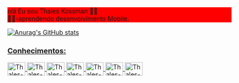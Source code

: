 <div style=background-color:red>
 olá Eu sou Thales Kossman 🐱‍👓
<br>
 🐱‍🏍-aprendendo desenvolvimento Mobile.
</div>
<div>
  <a href="https://github.com/Thales-Kossman">

![Anurag's GitHub stats](https://github-readme-stats.vercel.app/api?username=Thales-Kossman&show_icons=true&theme=dracula)
</div>

<h3>Conhecimentos:</h3>
<div style = "display inline-block>

 <link rel="stylesheet" href="https://cdn.jsdelivr.net/gh/devicons/devicon@v2.15.1/devicon.min.css"> 
  <img align="center" alt="Thales-html" height ="30" width="40" src="https://cdn.jsdelivr.net/gh/devicons/devicon/icons/html5/html5-original-wordmark.svg"/>
  <img align="center" alt="Thales-Css" height ="30" width="40" src="https://cdn.jsdelivr.net/gh/devicons/devicon/icons/css3/css3-original-wordmark.svg" />
  <img align="center" alt="Thales-Js" height ="30" width="40" src="https://cdn.jsdelivr.net/gh/devicons/devicon/icons/javascript/javascript-original.svg"/>
  <img align="center" alt="Thales-Jquery" height ="30" width="40" src="https://cdn.jsdelivr.net/gh/devicons/devicon/icons/jquery/jquery-original-wordmark.svg" />
  <img  align="center" alt="Thales-php" height ="30" width="40" src="https://cdn.jsdelivr.net/gh/devicons/devicon/icons/php/php-original.svg" />
  <img align="center" alt="Thales-mySql" height ="30" width="40" src="https://cdn.jsdelivr.net/gh/devicons/devicon/icons/mysql/mysql-plain-wordmark.svg" />
  <img align="center" alt="Thales-Bootstrap" height ="30" width="40" src="https://cdn.jsdelivr.net/gh/devicons/devicon/icons/bootstrap/bootstrap-original-wordmark.svg" />
          
          
